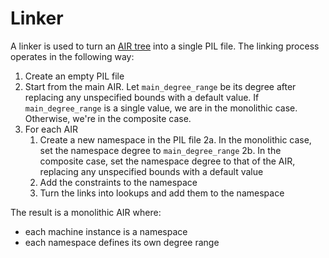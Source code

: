 # Linker

A linker is used to turn an [AIR tree](./compiler.md#air-generation) into a single PIL file.
The linking process operates in the following way:

1. Create an empty PIL file
2. Start from the main AIR. Let `main_degree_range` be its degree after replacing any unspecified bounds with a default value. If `main_degree_range` is a single value, we are in the monolithic case. Otherwise, we're in the composite case.
3. For each AIR
    1. Create a new namespace in the PIL file
        2a. In the monolithic case, set the namespace degree to `main_degree_range`
        2b. In the composite case, set the namespace degree to that of the AIR, replacing any unspecified bounds with a default value
    3. Add the constraints to the namespace
    4. Turn the links into lookups and add them to the namespace

The result is a monolithic AIR where:
- each machine instance is a namespace
- each namespace defines its own degree range